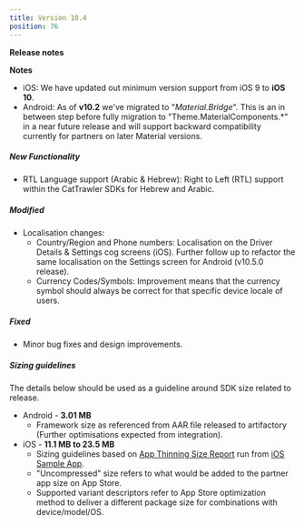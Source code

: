 ```yaml
---
title: Version 10.4
position: 76
---
```

**Release notes**

**Notes** 
* iOS: We have updated out minimum version support from iOS 9 to **iOS 10**.
* Android: As of **v10.2** we've migrated to "_Material.Bridge_". This is an in between step before fully migration to "Theme.MaterialComponents.*" in a near future release and will support backward compatibility currently for partners on later Material versions.

##### New Functionality
* RTL Language support (Arabic & Hebrew): Right to Left (RTL) support within the CatTrawler SDKs for Hebrew and Arabic.

##### Modified
* Localisation changes:
  * Country/Region and Phone numbers: Localisation on the Driver Details & Settings cog screens (iOS). Further follow up to refactor the same  localisation on the Settings screen for Android (v10.5.0 release).
  * Currency Codes/Symbols: Improvement means that the currency symbol should always be correct for that specific device locale of users.

##### Fixed
* Minor bug fixes and design improvements.
 
   
##### Sizing guidelines
The details below should be used as a guideline around SDK size related to release.
* Android - **3.01 MB**
  * Framework size as referenced from AAR file released to artifactory (Further optimisations expected from integration).
* iOS - **11.1 MB to 23.5 MB**
  * Sizing guidelines based on <a href="https://github.com/cartrawler/cartrawler.github.io/blob/master/ios-report.txt" target="_blank">App Thinning Size Report</a> run from <a href="https://github.com/cartrawler/cartrawler-ios-integration" target="_blank">iOS Sample App</a>.
  * "Uncompressed" size refers to what would be added to the partner app size on App Store.
  * Supported variant descriptors refer to App Store optimization method to deliver a different package size for combinations with device/model/OS.